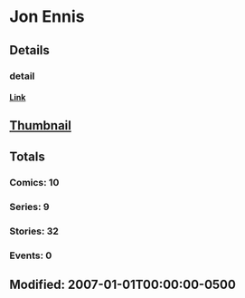 # Jon  Ennis 
## Details
### detail
#### [Link](http://marvel.com/comics/creators/8813/jon_ennis?utm_campaign=apiRef&utm_source=225578a89fc76f3d20fbffda5d17a88d)
## [Thumbnail](http://i.annihil.us/u/prod/marvel/i/mg/e/90/4bae1f3b016de.jpg)
## Totals
### Comics: 10
### Series: 9
### Stories: 32
### Events: 0
## Modified: 2007-01-01T00:00:00-0500